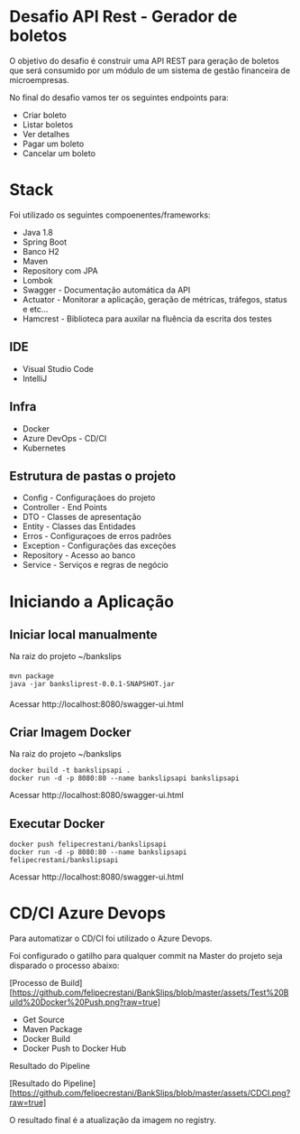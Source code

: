 
# Desafio API Rest - Gerador de boletos

O objetivo do desafio é construir uma API REST para geração de boletos que será consumido por  um módulo de um sistema de gestão financeira de microempresas.

No final do desafio vamos ter os seguintes endpoints para:  
- Criar boleto   
- Listar boletos  
- Ver detalhes  
- Pagar um boleto  
- Cancelar um boleto

# Stack

Foi utilizado os seguintes compoenentes/frameworks:

- Java 1.8
- Spring Boot
- Banco H2
- Maven
- Repository com JPA
- Lombok
- Swagger - Documentação automática da API
- Actuator - Monitorar a aplicação, geração de métricas, tráfegos, status e etc...
- Hamcrest - Biblioteca para auxilar na fluência da escrita dos testes

## IDE

- Visual Studio Code
- IntelliJ

## Infra
- Docker
- Azure DevOps - CD/CI
- Kubernetes


## Estrutura de pastas o projeto

- Config - Configuraçãoes do projeto
- Controller - End Points
- DTO - Classes de apresentação
- Entity - Classes das Entidades
- Erros - Configuraçoes de erros padrões
- Exception - Configurações das exceções
- Repository - Acesso ao banco
- Service - Serviços e regras de negócio

# Iniciando a Aplicação

## Iniciar local manualmente

Na raiz do projeto ~/bankslips

####
    mvn package
    java -jar banksliprest-0.0.1-SNAPSHOT.jar
####

Acessar http://localhost:8080/swagger-ui.html

## Criar Imagem Docker

Na raiz do projeto ~/bankslips


    docker build -t bankslipsapi .
    docker run -d -p 8080:80 --name bankslipsapi bankslipsapi


Acessar http://localhost:8080/swagger-ui.html

## Executar Docker


    docker push felipecrestani/bankslipsapi
    docker run -d -p 8080:80 --name bankslipsapi felipecrestani/bankslipsapi


Acessar http://localhost:8080/swagger-ui.html

# CD/CI Azure Devops

Para automatizar o CD/CI foi utilizado o Azure Devops.

Foi configurado o gatilho para qualquer commit na Master do projeto seja disparado o processo abaixo:

[Processo de Build][https://github.com/felipecrestani/BankSlips/blob/master/assets/Test%20Build%20Docker%20Push.png?raw=true]

- Get Source
- Maven Package
- Docker Build
- Docker Push to Docker Hub

Resultado do Pipeline

[Resultado do Pipeline][https://github.com/felipecrestani/BankSlips/blob/master/assets/CDCI.png?raw=true]

O resultado final é a atualização da imagem no registry.


 




